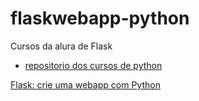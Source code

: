 # flaskwebapp-python
Cursos da alura de Flask


* [repositorio dos cursos de python](https://github.com/ronaldodeschain/python_alura)
  
[Flask: crie uma webapp com Python](https://cursos.alura.com.br/course/flask-crie-webapp-python)

